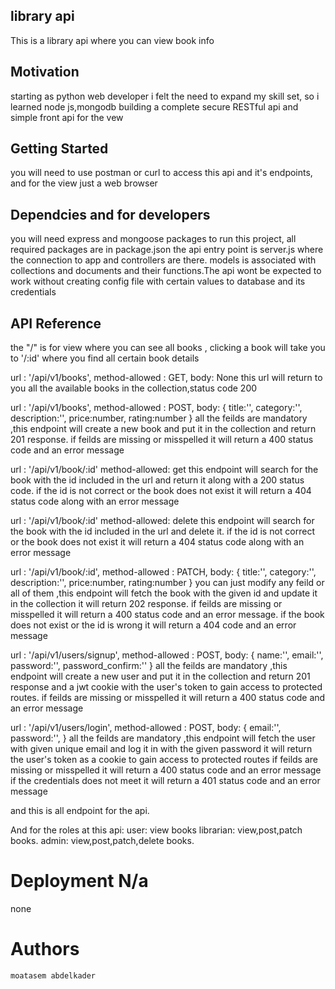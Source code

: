 ## library api

This is a library api where you can view book info

## Motivation

starting as python web developer i felt the need to expand my skill set, so i learned node js,mongodb building a complete secure RESTful api and simple front api for the vew

## Getting Started

you will need to use postman or curl to access this api and it's endpoints, and for the view just a web browser

## Dependcies and for developers

you will need express and mongoose packages to run this project, all required packages are in package.json
the api entry point is server.js where the connection to app and controllers are there.
models is associated with collections and documents and their functions.The api wont be expected to work without creating config file with certain values to database and its credentials

## API Reference

the "/" is for view where you can see all books , clicking a book will take you to '/:id' where you find all certain book details

url : '/api/v1/books', method-allowed : GET, body: None
this url will return to you all the available books in the collection,status code 200

url : '/api/v1/books', method-allowed : POST, body: {
title:'',
category:'',
description:'',
price:number,
rating:number
}
all the feilds are mandatory ,this endpoint will create a new book and put it in the collection and return 201 response.
if feilds are missing or misspelled it will return a 400 status code and an error message

url : '/api/v1/book/:id' method-allowed: get
this endpoint will search for the book with the id included in the url and return it along with a 200 status code.
if the id is not correct or the book does not exist it will return a 404 status code along with an error message

url : '/api/v1/book/:id' method-allowed: delete
this endpoint will search for the book with the id included in the url and delete it.
if the id is not correct or the book does not exist it will return a 404 status code along with an error message

url : '/api/v1/book/:id', method-allowed : PATCH, body: {
title:'',
category:'',
description:'',
price:number,
rating:number
}
you can just modify any feild or all of them ,this endpoint will fetch the book with the given id and update it in the collection it will return 202 response.
if feilds are missing or misspelled it will return a 400 status code and an error message.
if the book does not exist or the id is wrong it will return a 404 code and an error message

url : '/api/v1/users/signup', method-allowed : POST, body: {
name:'',
email:'',
password:'',
password_confirm:''
}
all the feilds are mandatory ,this endpoint will create a new user and put it in the collection and return 201 response and a jwt cookie with the user's token to gain access to protected routes.
if feilds are missing or misspelled it will return a 400 status code and an error message

url : '/api/v1/users/login', method-allowed : POST, body: {
email:'',
password:'',
}
all the feilds are mandatory ,this endpoint will fetch the user with given unique email and log it in with the given password
it will return the user's token as a cookie to gain access to protected routes
if feilds are missing or misspelled it will return a 400 status code and an error message
if the credentials does not meet it will return a 401 status code and an error message

and this is all endpoint for the api.

And for the roles at this api:
user: view books
librarian: view,post,patch books.
admin: view,post,patch,delete books.

# Deployment N/a

none

# Authors

    moatasem abdelkader
